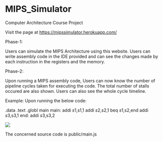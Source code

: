 # MIPS_Simulator
Computer Architecture Course Project

Visit the page at https://mipssimulator.herokuapp.com/

Phase-1:

Users can simulate the MIPS Architecture using this website. Users can write assembly code in the IDE provided and can see the changes made by each instruction in the registers and the memory.

Phase-2:

Upon running a MIPS assembly code, Users can now know the number of pipeline cycles taken for executing the code. The total number of stalls occured are also shown.
Users can also see the whole cycle timeline.

Example:
Upon running the below code:

.data
.text
.globl main
main:
addi $s1,$s1,1
addi $s2,$s2,1
beq $s1,$s2,end
addi $s3,$s3,1
end:
addi $s3,$s3,2

<img src="https://images.unsplash.com/photo-1588221862647-3ca3b01ed317?ixlib=rb-1.2.1&ixid=eyJhcHBfaWQiOjEyMDd9&auto=format&fit=crop&w=2102&q=80"/>


The concerned source code is public/main.js
